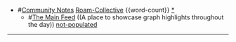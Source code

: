 - #[Community Notes](<Community Notes.md>) [Roam-Collective](<Roam-Collective.md>) {{word-count}} [*]([rc](<rc.md>))
    - #[The Main Feed](<The Main Feed.md>) ((A place to showcase graph highlights throughout the day)) [not-populated](<not-populated.md>) 
- ---
